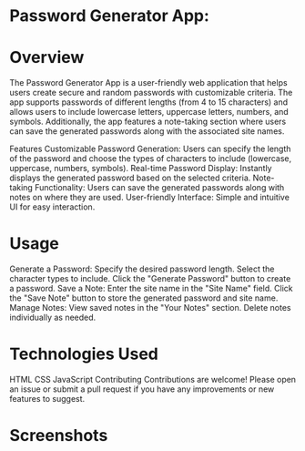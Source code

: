 # Password Generator App:

# Overview
The Password Generator App is a user-friendly web application that helps users create secure and random passwords with customizable criteria. The app supports passwords of different lengths (from 4 to 15 characters) and allows users to include lowercase letters, uppercase letters, numbers, and symbols. Additionally, the app features a note-taking section where users can save the generated passwords along with the associated site names.

Features
Customizable Password Generation: Users can specify the length of the password and choose the types of characters to include (lowercase, uppercase, numbers, symbols).
Real-time Password Display: Instantly displays the generated password based on the selected criteria.
Note-taking Functionality: Users can save the generated passwords along with notes on where they are used.
User-friendly Interface: Simple and intuitive UI for easy interaction.

# Usage
Generate a Password:
Specify the desired password length.
Select the character types to include.
Click the "Generate Password" button to create a password.
Save a Note:
Enter the site name in the "Site Name" field.
Click the "Save Note" button to store the generated password and site name.
Manage Notes:
View saved notes in the "Your Notes" section.
Delete notes individually as needed.

# Technologies Used
HTML
CSS
JavaScript
Contributing
Contributions are welcome! Please open an issue or submit a pull request if you have any improvements or new features to suggest.


# Screenshots
